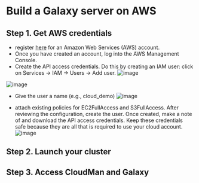 # Build a Galaxy server on AWS
## Step 1. Get AWS credentials
* register [here](https://portal.aws.amazon.com/billing/signup#/start) for an Amazon Web Services (AWS) account.
* Once you have created an account, log into the AWS Management Console.
* Create the API access credentials. Do this by creating an IAM user: click on Services → IAM → Users → Add user.
![image](https://bco-gwu.s3.amazonaws.com/images/Screen+Shot+2019-07-31+at+16.59.14.png)


![image](https://bco-gwu.s3.amazonaws.com/images/Screen+Shot+2019-07-31+at+17.00.04.png)
* Give the user a name (e.g., cloud_demo)
![image](https://bco-gwu.s3.amazonaws.com/images/Screen+Shot+2019-07-31+at+17.02.31.png)

* attach existing policies for EC2FullAccess and S3FullAccess. After reviewing the configuration, create the user. Once created, make a note of and download the API access credentials. Keep these credentials safe because they are all that is required to use your cloud account.
![image](https://bco-gwu.s3.amazonaws.com/images/Screen+Shot+2019-07-31+at+17.16.33.png)

## Step 2. Launch your cluster



## Step 3. Access CloudMan and Galaxy







